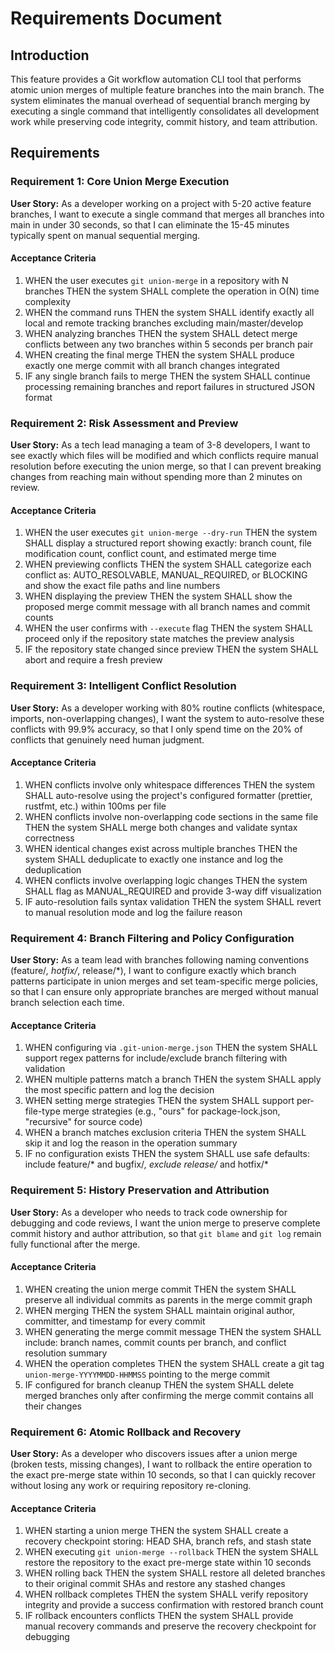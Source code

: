 # Requirements Document

## Introduction

This feature provides a Git workflow automation CLI tool that performs atomic union merges of multiple feature branches into the main branch. The system eliminates the manual overhead of sequential branch merging by executing a single command that intelligently consolidates all development work while preserving code integrity, commit history, and team attribution.

## Requirements

### Requirement 1: Core Union Merge Execution

**User Story:** As a developer working on a project with 5-20 active feature branches, I want to execute a single command that merges all branches into main in under 30 seconds, so that I can eliminate the 15-45 minutes typically spent on manual sequential merging.

#### Acceptance Criteria

1. WHEN the user executes `git union-merge` in a repository with N branches THEN the system SHALL complete the operation in O(N) time complexity
2. WHEN the command runs THEN the system SHALL identify exactly all local and remote tracking branches excluding main/master/develop
3. WHEN analyzing branches THEN the system SHALL detect merge conflicts between any two branches within 5 seconds per branch pair
4. WHEN creating the final merge THEN the system SHALL produce exactly one merge commit with all branch changes integrated
5. IF any single branch fails to merge THEN the system SHALL continue processing remaining branches and report failures in structured JSON format

### Requirement 2: Risk Assessment and Preview

**User Story:** As a tech lead managing a team of 3-8 developers, I want to see exactly which files will be modified and which conflicts require manual resolution before executing the union merge, so that I can prevent breaking changes from reaching main without spending more than 2 minutes on review.

#### Acceptance Criteria

1. WHEN the user executes `git union-merge --dry-run` THEN the system SHALL display a structured report showing exactly: branch count, file modification count, conflict count, and estimated merge time
2. WHEN previewing conflicts THEN the system SHALL categorize each conflict as: AUTO_RESOLVABLE, MANUAL_REQUIRED, or BLOCKING and show the exact file paths and line numbers
3. WHEN displaying the preview THEN the system SHALL show the proposed merge commit message with all branch names and commit counts
4. WHEN the user confirms with `--execute` flag THEN the system SHALL proceed only if the repository state matches the preview analysis
5. IF the repository state changed since preview THEN the system SHALL abort and require a fresh preview

### Requirement 3: Intelligent Conflict Resolution

**User Story:** As a developer working with 80% routine conflicts (whitespace, imports, non-overlapping changes), I want the system to auto-resolve these conflicts with 99.9% accuracy, so that I only spend time on the 20% of conflicts that genuinely need human judgment.

#### Acceptance Criteria

1. WHEN conflicts involve only whitespace differences THEN the system SHALL auto-resolve using the project's configured formatter (prettier, rustfmt, etc.) within 100ms per file
2. WHEN conflicts involve non-overlapping code sections in the same file THEN the system SHALL merge both changes and validate syntax correctness
3. WHEN identical changes exist across multiple branches THEN the system SHALL deduplicate to exactly one instance and log the deduplication
4. WHEN conflicts involve overlapping logic changes THEN the system SHALL flag as MANUAL_REQUIRED and provide 3-way diff visualization
5. IF auto-resolution fails syntax validation THEN the system SHALL revert to manual resolution mode and log the failure reason

### Requirement 4: Branch Filtering and Policy Configuration

**User Story:** As a team lead with branches following naming conventions (feature/*, hotfix/*, release/*), I want to configure exactly which branch patterns participate in union merges and set team-specific merge policies, so that I can ensure only appropriate branches are merged without manual branch selection each time.

#### Acceptance Criteria

1. WHEN configuring via `.git-union-merge.json` THEN the system SHALL support regex patterns for include/exclude branch filtering with validation
2. WHEN multiple patterns match a branch THEN the system SHALL apply the most specific pattern and log the decision
3. WHEN setting merge strategies THEN the system SHALL support per-file-type merge strategies (e.g., "ours" for package-lock.json, "recursive" for source code)
4. WHEN a branch matches exclusion criteria THEN the system SHALL skip it and log the reason in the operation summary
5. IF no configuration exists THEN the system SHALL use safe defaults: include feature/* and bugfix/*, exclude release/* and hotfix/*

### Requirement 5: History Preservation and Attribution

**User Story:** As a developer who needs to track code ownership for debugging and code reviews, I want the union merge to preserve complete commit history and author attribution, so that `git blame` and `git log` remain fully functional after the merge.

#### Acceptance Criteria

1. WHEN creating the union merge commit THEN the system SHALL preserve all individual commits as parents in the merge commit graph
2. WHEN merging THEN the system SHALL maintain original author, committer, and timestamp for every commit
3. WHEN generating the merge commit message THEN the system SHALL include: branch names, commit counts per branch, and conflict resolution summary
4. WHEN the operation completes THEN the system SHALL create a git tag `union-merge-YYYYMMDD-HHMMSS` pointing to the merge commit
5. IF configured for branch cleanup THEN the system SHALL delete merged branches only after confirming the merge commit contains all their changes

### Requirement 6: Atomic Rollback and Recovery

**User Story:** As a developer who discovers issues after a union merge (broken tests, missing changes), I want to rollback the entire operation to the exact pre-merge state within 10 seconds, so that I can quickly recover without losing any work or requiring repository re-cloning.

#### Acceptance Criteria

1. WHEN starting a union merge THEN the system SHALL create a recovery checkpoint storing: HEAD SHA, branch refs, and stash state
2. WHEN executing `git union-merge --rollback` THEN the system SHALL restore the repository to the exact pre-merge state within 10 seconds
3. WHEN rolling back THEN the system SHALL restore all deleted branches to their original commit SHAs and restore any stashed changes
4. WHEN rollback completes THEN the system SHALL verify repository integrity and provide a success confirmation with restored branch count
5. IF rollback encounters conflicts THEN the system SHALL provide manual recovery commands and preserve the recovery checkpoint for debugging